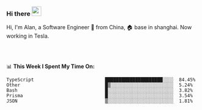 ### Hi there <img src="https://media.giphy.com/media/hvRJCLFzcasrR4ia7z/giphy.gif" width="25px">

<!-- ![visitors](https://visitor-badge.glitch.me/badge?page_id=dislfyer.dislfyer) -->

Hi, I'm Alan, a Software Engineer 🚀 from China, 🏠 base in shanghai. Now working in Tesla.

<br/>
<br/>

📊 **This Week I Spent My Time On:**


<!--START_SECTION:waka-->

```text
TypeScript                          █████████████████████░░░░  84.45%
Other                               █▒░░░░░░░░░░░░░░░░░░░░░░░  5.24%
Bash                                █░░░░░░░░░░░░░░░░░░░░░░░░  3.82%
Prisma                              █░░░░░░░░░░░░░░░░░░░░░░░░  3.54%
JSON                                ▒░░░░░░░░░░░░░░░░░░░░░░░░  1.81%
```

<!--END_SECTION:waka-->

<!--
**About Me:**
 -->
